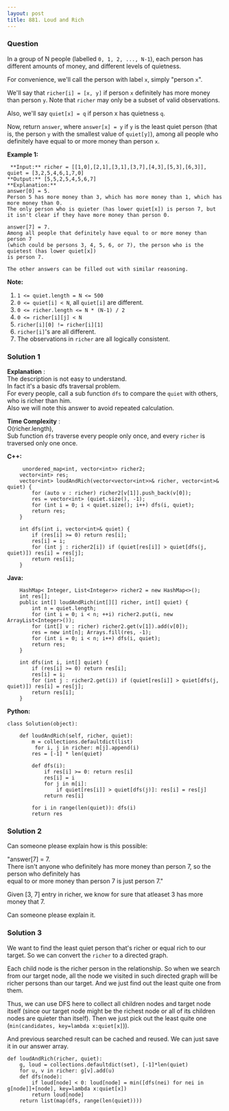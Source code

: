 ```yaml
---
layout: post
title: 881. Loud and Rich
---
```

### Question
In a group of N people (labelled `0, 1, 2, ..., N-1`), each person has
different amounts of money, and different levels of quietness.

For convenience, we'll call the person with label `x`, simply "person `x`".

We'll say that `richer[i] = [x, y]` if person `x` definitely has more money
than person `y`.  Note that `richer` may only be a subset of valid
observations.

Also, we'll say `quiet[x] = q` if person x has quietness `q`.

Now, return `answer`, where `answer[x] = y` if `y` is the least quiet person
(that is, the person `y` with the smallest value of `quiet[y]`), among all
people who definitely have equal to or more money than person `x`.



 **Example 1:**

    
    
     **Input:** richer = [[1,0],[2,1],[3,1],[3,7],[4,3],[5,3],[6,3]], quiet = [3,2,5,4,6,1,7,0]
    **Output:** [5,5,2,5,4,5,6,7]
    **Explanation:**
    answer[0] = 5.
    Person 5 has more money than 3, which has more money than 1, which has more money than 0.
    The only person who is quieter (has lower quiet[x]) is person 7, but
    it isn't clear if they have more money than person 0.
    
    answer[7] = 7.
    Among all people that definitely have equal to or more money than person 7
    (which could be persons 3, 4, 5, 6, or 7), the person who is the quietest (has lower quiet[x])
    is person 7.
    
    The other answers can be filled out with similar reasoning.
    

**Note:**

  1. `1 <= quiet.length = N <= 500`
  2. `0 <= quiet[i] < N`, all `quiet[i]` are different.
  3. `0 <= richer.length <= N * (N-1) / 2`
  4. `0 <= richer[i][j] < N`
  5. `richer[i][0] != richer[i][1]`
  6. `richer[i]`'s are all different.
  7. The observations in `richer` are all logically consistent.

### Solution 1
 **Explanation** :  
The description is not easy to understand.  
In fact it's a basic dfs traversal problem.  
For every people, call a sub function `dfs` to compare the `quiet` with
others, who is richer than him.  
Also we will note this answer to avoid repeated calculation.

 **Time Complexity** :  
O(richer.length),  
Sub function `dfs` traverse every people only once, and every `richer` is
traversed only one once.

 **C++:**

    
    
         unordered_map<int, vector<int>> richer2;
        vector<int> res;
        vector<int> loudAndRich(vector<vector<int>>& richer, vector<int>& quiet) {
            for (auto v : richer) richer2[v[1]].push_back(v[0]);
            res = vector<int> (quiet.size(), -1);
            for (int i = 0; i < quiet.size(); i++) dfs(i, quiet);
            return res;
        }
    
        int dfs(int i, vector<int>& quiet) {
            if (res[i] >= 0) return res[i];
            res[i] = i;
            for (int j : richer2[i]) if (quiet[res[i]] > quiet[dfs(j, quiet)]) res[i] = res[j];
            return res[i];
        }
    

**Java:**

    
    
        HashMap< Integer, List<Integer>> richer2 = new HashMap<>();
        int res[];
        public int[] loudAndRich(int[][] richer, int[] quiet) {
            int n = quiet.length;
            for (int i = 0; i < n; ++i) richer2.put(i, new ArrayList<Integer>());
            for (int[] v : richer) richer2.get(v[1]).add(v[0]);
            res = new int[n]; Arrays.fill(res, -1);
            for (int i = 0; i < n; i++) dfs(i, quiet);
            return res;
        }
    
        int dfs(int i, int[] quiet) {
            if (res[i] >= 0) return res[i];
            res[i] = i;
            for (int j : richer2.get(i)) if (quiet[res[i]] > quiet[dfs(j, quiet)]) res[i] = res[j];
            return res[i];
        }
    

**Python:**

    
    
    class Solution(object):
    
        def loudAndRich(self, richer, quiet):
            m = collections.defaultdict(list)
             for i, j in richer: m[j].append(i)
            res = [-1] * len(quiet)
    
            def dfs(i):
                if res[i] >= 0: return res[i]
                res[i] = i
                for j in m[i]:
                    if quiet[res[i]] > quiet[dfs(j)]: res[i] = res[j]
                return res[i]
    
            for i in range(len(quiet)): dfs(i)
            return res
    


### Solution 2
Can someone please explain how is this possible:

"answer[7] = 7.  
There isn't anyone who definitely has more money than person 7, so the person
who definitely has  
equal to or more money than person 7 is just person 7."

Given [3, 7] entry in richer, we know for sure that atleaset 3 has more money
that 7.

Can someone please explain it.


### Solution 3
We want to find the least quiet person that's richer or equal rich to our
target. So we can convert the `richer` to a directed graph.

Each child node is the richer person in the relationship. So when we search
from our target node, all the node we visited in such directed graph will be
richer persons than our target. And we just find out the least quite one from
them.

Thus, we can use DFS here to collect all children nodes and target node itself
(since our target node might be the richest node or all of its children nodes
are quieter than itself). Then we just pick out the least quite one
(`min(candidates, key=lambda x:quiet[x]`)).

And previous searched result can be cached and reused. We can just save it in
our answer array.

    
    
    def loudAndRich(richer, quiet):
    	g, loud = collections.defaultdict(set), [-1]*len(quiet)
    	for u, v in richer: g[v].add(u)
    	def dfs(node):
    		if loud[node] < 0: loud[node] = min([dfs(nei) for nei in g[node]]+[node], key=lambda x:quiet[x])
    		return loud[node]
    	return list(map(dfs, range(len(quiet))))
    



